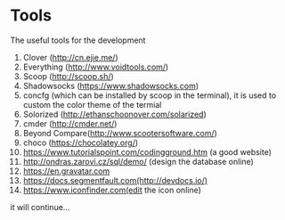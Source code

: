 # Tools
The useful tools for the development

1. Clover (http://cn.ejie.me/)
2. Everything (http://www.voidtools.com/)
3. Scoop (http://scoop.sh/)
4. Shadowsocks (https://www.shadowsocks.com)
5. concfg (which can be installed by scoop in the terminal), it is used to custom the color theme of the termial
6. Solorized (http://ethanschoonover.com/solarized)
7. cmder (http://cmder.net/)
8. Beyond Compare(http://www.scootersoftware.com/)
9. choco (https://chocolatey.org/)
10. https://www.tutorialspoint.com/codingground.htm (a good website)
11. http://ondras.zarovi.cz/sql/demo/ (design the database online)
12. https://en.gravatar.com
13. https://docs.segmentfault.com(http://devdocs.io/)
14. https://www.iconfinder.com(edit the icon online)

it will continue...
